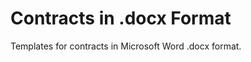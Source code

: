 Contracts in .docx Format
=========================

Templates for contracts in Microsoft Word .docx format.
